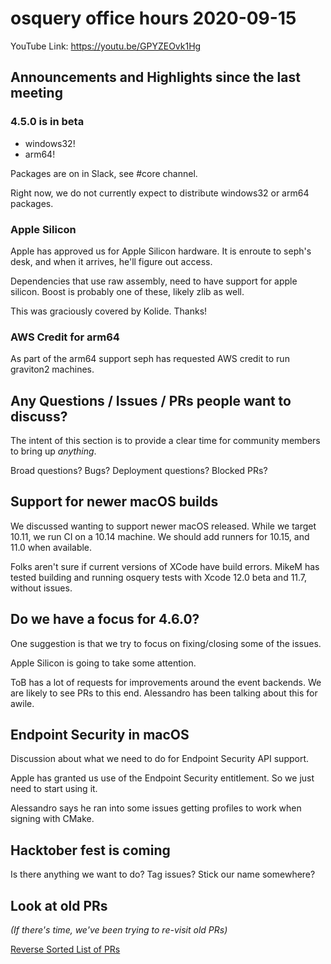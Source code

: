 # osquery office hours 2020-09-15

YouTube Link: https://youtu.be/GPYZEOvk1Hg

## Announcements and Highlights since the last meeting

### 4.5.0 is in beta

* windows32!
* arm64!

Packages are on in Slack, see #core channel.

Right now, we do not currently expect to distribute windows32 or arm64
packages.

### Apple Silicon

Apple has approved us for Apple Silicon hardware. It is enroute to
seph's desk, and when it arrives, he'll figure out access.

Dependencies that use raw assembly, need to have support for apple
silicon. Boost is probably one of these, likely zlib as well.

This was graciously covered by Kolide. Thanks!

### AWS Credit for arm64

As part of the arm64 support seph has requested AWS credit to run
graviton2 machines.

## Any Questions / Issues / PRs people want to discuss?

The intent of this section is to provide a clear time for community
members to bring up _anything_.

Broad questions? Bugs? Deployment questions? Blocked PRs?

## Support for newer macOS builds

We discussed wanting to support newer macOS released. While we target
10.11, we run CI on a 10.14 machine. We should add runners for 10.15,
and 11.0 when available.

Folks aren't sure if current versions of XCode have build
errors. MikeM has tested building and running osquery tests with Xcode
12.0 beta and 11.7, without issues.

## Do we have a focus for 4.6.0?

One suggestion is that we try to focus on fixing/closing some of the
issues.

Apple Silicon is going to take some attention.

ToB has a lot of requests for improvements around the event
backends. We are likely to see PRs to this end. Alessandro has been
talking about this for awile.

## Endpoint Security in macOS

Discussion about what we need to do for Endpoint Security API support.

Apple has granted us use of the Endpoint Security entitlement. So we
just need to start using it.

Alessandro says he ran into some issues getting profiles to work when
signing with CMake.

## Hacktober fest is coming

Is there anything we want to do? Tag issues? Stick our name somewhere?

## Look at old PRs

_(If there's time, we've been trying to re-visit old PRs)_

[Reverse Sorted List of PRs](https://github.com/osquery/osquery/pulls?q=is%3Apr+is%3Aopen+sort%3Acreated-asc)
